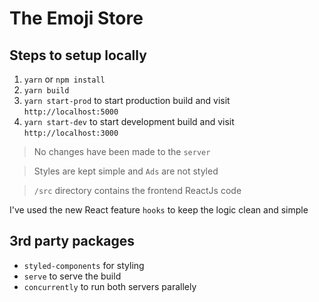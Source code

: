 The Emoji Store
====

Steps to setup locally
----
1. `yarn`  or  `npm install`
2. `yarn build`
3. `yarn start-prod` to start production build and visit `http://localhost:5000`
4. `yarn start-dev` to start development build and visit `http://localhost:3000`

>No changes have been made to the `server`

>Styles are kept simple and `Ads` are not styled

>`/src` directory contains the frontend ReactJs code

I've used the new React feature `hooks` to keep the logic clean and simple


3rd party packages
---
- `styled-components` for styling
- `serve` to serve the build
- `concurrently` to run both servers parallely

